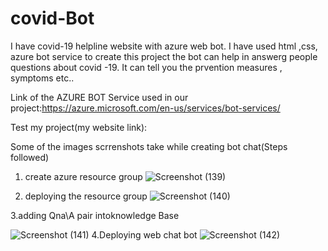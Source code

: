 # covid-Bot


I have covid-19 helpline  website with azure web bot. I have used html ,css, azure bot service to create this project the bot can help in answerg people questions about covid -19.
It can tell you the prvention measures , symptoms etc..

Link of the AZURE BOT Service used in our project:https://azure.microsoft.com/en-us/services/bot-services/

Test my project(my website link): 

Some of the images scrrenshots take while creating bot chat(Steps followed)

1. create azure resource group
 ![Screenshot (139)](https://user-images.githubusercontent.com/99853030/164757347-d5a81c47-0bc3-4340-a5bc-25748f9860d5.png)
 
 2. deploying the resource group
![Screenshot (140)](https://user-images.githubusercontent.com/99853030/164758592-7505b2c0-ee7b-47e0-8d2a-2b67f6803960.png)

3.adding Qna\A pair intoknowledge Base

![Screenshot (141)](https://user-images.githubusercontent.com/99853030/164758805-2c480889-f560-4601-a21c-78e71f78d7dd.png)
4.Deploying web chat bot
![Screenshot (142)](https://user-images.githubusercontent.com/99853030/164759219-5eb0e157-24e6-441c-84eb-5c7a646a9b49.png)


